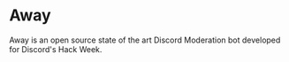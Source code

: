 # Away
Away is an open source state of the art Discord Moderation bot developed for Discord's Hack Week.

